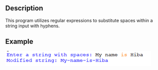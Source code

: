 ## Description
This program utilizes regular expressions to substitute spaces within a string input with hyphens.
## Example
<img src="eg.png">
